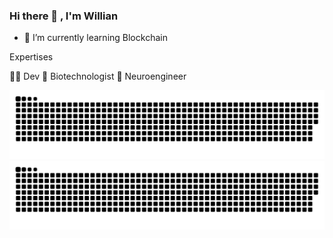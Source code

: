 ### Hi there 👋 , I'm Willian


- 🌱 I’m currently learning Blockchain

Expertises 

👨‍💻 Dev
🦠 Biotechnologist 
🧠 Neuroengineer


<picture>
  <source media="(prefers-color-scheme: dark)" srcset="https://raw.githubusercontent.com/will-bc/will-bc/output/github-contribution-grid-snake-dark.svg">
  <source media="(prefers-color-scheme: light)" srcset="https://raw.githubusercontent.com/will-bc/will-bc/output/github-contribution-grid-snake.svg">
  <img alt="github contribution grid snake animation" src="https://raw.githubusercontent.com/will-bc/will-bc/output/github-contribution-grid-snake.svg">
  </picture>
  
  <picture>
  <source
    media="(prefers-color-scheme: dark)"
    srcset="
      https://raw.githubusercontent.com/will-bc/will-bc/output/github-contribution-grid-snake-dark.svg
    "
  />
  <source
    media="(prefers-color-scheme: light)"
    srcset="
      https://raw.githubusercontent.com/will-bc/will-bc/output/github-contribution-grid-snake.svg
    "
  />
  <img
    alt="github contribution grid snake animation"
    src="https://raw.githubusercontent.com/will-bc/will-bc/output/github-contribution-grid-snake.svg"
  />
</picture>

